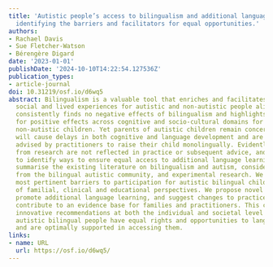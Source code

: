 ```yaml
---
title: 'Autistic people’s access to bilingualism and additional language learning:
  identifying the barriers and facilitators for equal opportunities.'
authors:
- Rachael Davis
- Sue Fletcher-Watson
- Bérengère Digard
date: '2023-01-01'
publishDate: '2024-10-10T14:22:54.127536Z'
publication_types:
- article-journal
doi: 10.31219/osf.io/d6wq5
abstract: Bilingualism is a valuable tool that enriches and facilitates cultural,
  social and lived experiences for autistic and non-autistic people alike. Research
  consistently finds no negative effects of bilingualism and highlights the potential
  for positive effects across cognitive and socio-cultural domains for autistic and
  non-autistic children. Yet parents of autistic children remain concerned that bilingualism
  will cause delays in both cognitive and language development and are still frequently
  advised by practitioners to raise their child monolingually. Evidently, findings
  from research are not reflected in practice or subsequent advice, and it is essential
  to identify ways to ensure equal access to additional language learning.We briefly
  summarise the existing literature on bilingualism and autism, considering perspectives
  from the bilingual autistic community, and experimental research. We identify the
  most pertinent barriers to participation for autistic bilingual children in terms
  of familial, clinical and educational perspectives. We propose novel solutions to
  promote additional language learning, and suggest changes to practice that will
  contribute to an evidence base for families and practitioners. This commentary makes
  innovative recommendations at both the individual and societal level to ensure that
  autistic bilingual people have equal rights and opportunities to language learning
  and are optimally supported in accessing them.
links:
- name: URL
  url: https://osf.io/d6wq5/
---
```

